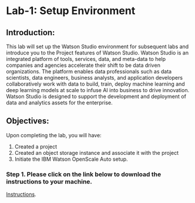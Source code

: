 # Lab-1: Setup Environment

## Introduction:

This lab will set up the Watson Studio environment for subsequent labs and introduce you to the Project features of Watson Studio. Watson Studio is an integrated platform of tools, services, data, and meta-data to help companies and agencies accelerate their shift to be data driven organizations. The platform enables data professionals such as data scientists, data engineers, business analysts, and application developers collaboratively work with data to build, train, deploy machine learning and deep learning models at scale to infuse AI into business to drive innovation. Watson Studio is designed to support the development and deployment of data and analytics assets for the enterprise.

## Objectives:

Upon completing the lab, you will have:

1. Created a project
1. Created an object storage instance and associate it with the project
1. Initiate the IBM Watson OpenScale Auto setup. 

### Step 1. Please click on the link below to download the instructions to your machine.

[Instructions](https://github.com/bleonardb3/TR_POT_01-28-2021/raw/main/Lab-1/CreateProjectv2.0.pdf).

